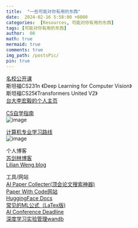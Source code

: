 ```yaml
---
title:  "一些可能对你有用的东西"
date:  2024-02-16 5:58:00 +0800
categories:  [Resources, 可能对你有用的东西] 
tags: [可能对你有用的东西]     
author:  00                    
math: true
mermaid: true
comments: true
img_path: /postsPic/
pin: true
---
```

[名校公开课](https://www.youtube.com/playlist?list=PLNPGOj75-Hll-jDBEkWwrd9dm-zxcVC1x)<br>
斯坦福CS231n 《Deep Learning for Computer Vision》 <br>
斯坦福CS25《Transformers United V2》<br>
[台大李宏毅的个人主页](https://speech.ee.ntu.edu.tw/~hylee/index.php)<br>

[CS自学指南](https://csdiy.wiki/)<br>
![image](https://github.com/Carolzhangzz/CS-Resource-Blog/assets/100847020/9cbe0ee7-58c6-44e7-8236-5251649d0c8a)<br>

[计算机专业学习路线](https://hackway.org/docs/cs/intro)<br>
![image](https://github.com/Carolzhangzz/CS-Resource-Blog/assets/100847020/042f08d9-08ed-4a6c-a889-386710924bd5)<br>

个人博客<br>
[苏剑林博客](https://kexue.fm/)<br>
[Lilian Weng blog](https://lilianweng.github.io/)<br>

工具/网站<br>
[AI Paper Collecter(顶会论文搜索神器)](https://ai-paper-collector.vercel.app/)<br>
[Paper With Code网站](https://paperswithcode.com/)<br>
[HuggingFace Docs](https://huggingface.co/docs)<br>
[常见的ML公式（LaTex版)](https://blmoistawinde.github.io/ml_equations_latex/)<br>
[AI Conference Deadline](https://aideadlin.es/?sub=ML,CV,CG,NLP,RO,SP,DM,AP,KR,HCI)<br>
[深度学习实验管理wandb](https://wandb.ai/site)<br>
